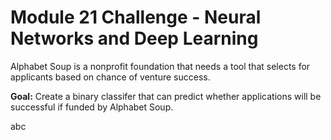 # Module 21 Challenge - Neural Networks and Deep Learning

Alphabet Soup is a nonprofit foundation that needs a tool that selects for applicants based on chance of venture success.

**Goal:** Create a binary classifer that can predict whether applications will be successful if funded by Alphabet Soup.

abc